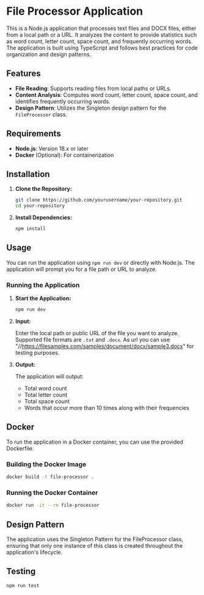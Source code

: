 # File Processor Application

This is a Node.js application that processes text files and DOCX files, either from a local path or a URL. It analyzes the content to provide statistics such as word count, letter count, space count, and frequently occurring words. The application is built using TypeScript and follows best practices for code organization and design patterns.

## Features

- **File Reading**: Supports reading files from local paths or URLs.
- **Content Analysis**: Computes word count, letter count, space count, and identifies frequently occurring words.
- **Design Pattern**: Utilizes the Singleton design pattern for the `FileProcessor` class.

## Requirements

- **Node.js**: Version 18.x or later
- **Docker** (Optional): For containerization

## Installation

1. **Clone the Repository:**

   ```bash
   git clone https://github.com/yourusername/your-repository.git
   cd your-repository
   ```

2. **Install Dependencies:**

   ```bash
   npm install
   ```

## Usage

You can run the application using `npm run dev` or directly with Node.js. The application will prompt you for a file path or URL to analyze.

### Running the Application

1. **Start the Application:**

   ```bash
   npm run dev
   ```

2. **Input:**

   Enter the local path or public URL of the file you want to analyze. Supported file formats are `.txt` and `.docx`.
   As url you can use "//https://filesamples.com/samples/document/docx/sample3.docx" for testing purposes.

3. **Output:**

   The application will output:

   - Total word count
   - Total letter count
   - Total space count
   - Words that occur more than 10 times along with their frequencies

## Docker

To run the application in a Docker container, you can use the provided Dockerfile.

### Building the Docker Image

```bash
docker build -t file-processor .
```

### Running the Docker Container

```bash
docker run -it --rm file-processor
```

## Design Pattern

The application uses the Singleton Pattern for the FileProcessor class, ensuring that only one instance of this class is created throughout the application's lifecycle.

## Testing

```bash
npm run test
```

